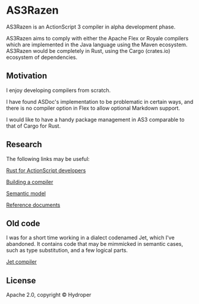 # AS3Razen

AS3Razen is an ActionScript 3 compiler in alpha development phase.

AS3Razen aims to comply with either the Apache Flex or Royale compilers which are implemented in the Java language using the Maven ecosystem. AS3Razen would be completely in Rust, using the Cargo (crates.io) ecosystem of dependencies.

## Motivation

I enjoy developing compilers from scratch.

I have found ASDoc's implementation to be problematic in certain ways, and there is no compiler option in Flex to allow optional Markdown support.

I would like to have a handy package management in AS3 comparable to that of Cargo for Rust.

## Research

The following links may be useful:

[Rust for ActionScript developers](https://github.com/hydroper/as3parser/wiki/Rust-for-ActionScript-developers)

[Building a compiler](https://github.com/hydroper/as3parser/blob/master/docs/building-a-compiler.md)

[Semantic model](https://github.com/hydroper/as3parser/wiki/Semantic-model)

[Reference documents](https://github.com/hydroper/as3parser/blob/master/docs/references.md)

## Old code

I was for a short time working in a dialect codenamed Jet, which I've abandoned. It contains code that may be mimmicked in semantic cases, such as type substitution, and a few logical parts.

[Jet compiler](https://github.com/hydroper-jet/private-compiler/tree/master/src/compiler)

## License

Apache 2.0, copyright © Hydroper